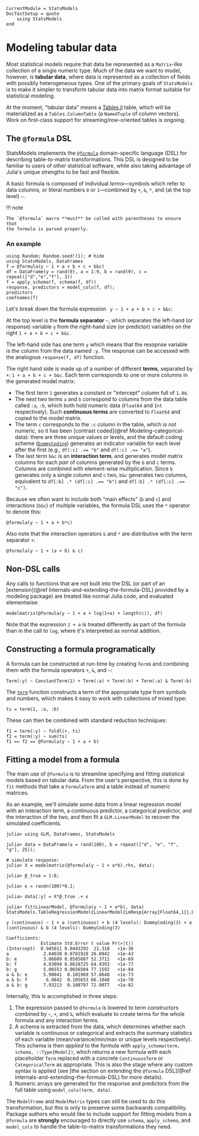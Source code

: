 ```@meta
CurrentModule = StatsModels
DocTestSetup = quote
    using StatsModels
end
```

# Modeling tabular data

Most statistical models require that data be represented as a `Matrix`-like
collection of a single numeric type.  Much of the data we want to model,
however, is **tabular data**, where data is represented as a collection of
fields with possibly heterogeneous types.  One of the primary goals of
`StatsModels` is to make it simpler to transform tabular data into matrix format
suitable for statistical modeling.

At the moment, "tabular data" means a
[Tables.jl](https://github.com/JuliaData/Tables.jl) table, which will be
materialized as a `Tables.ColumnTable` (a `NamedTuple` of column vectors).  Work
on first-class support for streaming/row-oriented tables is ongoing.

## The `@formula` DSL

StatsModels implements the [`@formula`](@ref) domain-specific language (DSL) for
describing table-to-matrix transformations.  This DSL is designed to be familiar
to users of other statistical software, while also taking advantage of Julia's
unique strengths to be fast and flexible.

A basic formula is composed of individual *terms*—symbols which refer to data
columns, or literal numbers `0` or `1`—combined by `+`, `&`, `*`, and (at the
top level) `~`.

!!! note 

    The `@formula` macro **must** be called with parentheses to ensure that
    the formula is parsed properly.

### An example

```@repl 1
using Random; Random.seed!(1); # hide
using StatsModels, DataFrames
f = @formula(y ~ 1 + a + b + c + b&c)
df = DataFrame(y = rand(9), a = 1:9, b = rand(9), c = repeat(["d","e","f"], 3))
f = apply_schema(f, schema(f, df))
response, predictors = model_cols(f, df); 
predictors
coefnames(f)
```

Let's break down the formula expression ` y ~ 1 + a + b + c + b&c`:

At the top level is the **formula separator** `~`, which separates the left-hand
(or response) variable `y` from the right-hand size (or predictor) variables on
the right `1 + a + b + c + b&c`.

The left-hand side has one term `y` which means that the resopnse variable is
the column from the data named `:y`.  The response can be accessed with the
analogous `response(f, df)` function.

The right hand side is made up of a number of different **terms**, separated by
`+`: `1 + a + b + c + b&c`.  Each term corresponds to one or more columns in the
generated model matrix: 

* The first term `1` generates a constant or "intercept" column full of `1.0`s.
* The next two terms `a` and `b` correspond to columns from the data table
  called `:a`, `:b`, which both hold numeric data (`Float64` and `Int`
  respectively).  Such **continuous terms** are converted to `Float64` and
  copied to the model matrix.
* The term `c` corresponds to the `:c` column in the table, which is _not_
  numeric, so it has been [contrast coded](@ref Modeling-categorical-data):
  there are three unique values or levels, and the default coding scheme
  ([`DummyCoding`](@ref)) generates an indicator variable for each level after
  the first (e.g., `df[:c] .== "b"` and `df[:c] .== "a"`).
* The last term `b&c` is an **interaction term**, and generates model matrix
  columns for each _pair_ of columns generated by the `b` and `c` terms.
  Columns are combined with element-wise multiplication.  Since `b` generates
  only a single column and `c` two, `b&c` generates two columns, equivalent to
  `df[:b] .* (df[:c] .== "b")` and `df[:b] .* (df[:c] .== "c")`.

Because we often want to include both "main effects" (`b` and `c`) and
interactions (`b&c`) of multiple variables, the formula DSL uses the `*`
operator to denote this:

```@repl 1
@formula(y ~ 1 + a + b*c)
```

Also note that the interaction operators `&` and `*` are distributive with the
term separator `+`:

```@repl 1
@formula(y ~ 1 + (a + b) & c)
```

## Non-DSL calls

Any calls to functions that are not built into the DSL (or part of an
[extension](@ref Internals-and-extending-the-formula-DSL) provided by a modeling
package) are treated like normal Julia code, and evaluated elementwise:

```@repl 1
modelmatrix(@formula(y ~ 1 + a + log(1+a) + length(c)), df)
```

Note that the expression `1 + a` is treated differently as part of the formula
than in the call to `log`, where it's interpreted as normal addition.

## Constructing a formula programatically

A formula can be constructed at run-time by creating `Term`s and combining them
with the formula operators `+`, `&`, and `~`:

```@repl 1
Term(:y) ~ ConstantTerm(1) + Term(:a) + Term(:b) + Term(:a) & Term(:b)
```

The [`term`](@ref) function constructs a term of the appropriate type from
symbols and numbers, which makes it easy to work with collections of mixed type:

```@repl 1
ts = term(1, :a, :b)
```

These can then be combined with standard reduction techniques:

```@repl 1
f1 = term(:y) ~ foldl(+, ts)
f2 = term(:y) ~ sum(ts)
f1 == f2 == @formula(y ~ 1 + a + b)
```

## Fitting a model from a formula

The main use of `@formula` is to streamline specifying and fitting statistical
models based on tabular data.  From the user's perspective, this is done by
`fit` methods that take a `FormulaTerm` and a table instead of numeric
matrices.

As an example, we'll simulate some data from a linear regression model with an
interaction term, a continuous predictor, a categorical predictor, and the
interaction of the two, and then fit a `GLM.LinearModel` to recover the
simulated coefficients.

```julia-repl
julia> using GLM, DataFrames, StatsModels

julia> data = DataFrame(a = rand(100), b = repeat(["d", "e", "f", "g"], 25));

# simulate response:
julia> X = modelmatrix(@formula(y ~ 1 + a*b).rhs, data);

julia> β_true = 1:8;

julia> ϵ = randn(100)*0.1;

julia> data[:y] = X*β_true .+ ϵ

julia> fit(LinearModel, @formula(y ~ 1 + a*b), data)
StatsModels.TableRegressionModel{LinearModel{LmResp{Array{Float64,1}},DensePredChol{Float64,LinearAlgebra.Cholesky{Float64,Array{Float64,2}}}},Array{Float64,2}}

y (continuous) ~ 1 + a (continuous) + b (4 levels): DummyCoding(3) + a (continuous) & b (4 levels): DummyCoding(3)

Coefficients:
             Estimate Std.Error t value Pr(>|t|)
(Intercept)  0.945011 0.0443292  21.318   <1e-36
a             2.04038 0.0781928 26.0942   <1e-43
b: e          3.06689 0.0585607 52.3711   <1e-69
b: f          4.03094 0.0620725 64.9393   <1e-77
b: g          5.06553 0.0656504 77.1592   <1e-84
a & b: e      5.90041  0.101969 57.8648   <1e-73
a & b: f       6.9842  0.105653 66.1048   <1e-78
a & b: g      7.93213  0.108797 72.9077   <1e-82
```

Internally, this is accomplished in three steps:

1. The expression passed to `@formula` is lowered to term constructors combined
   by `~`, `+`, and `&`, which evaluate to create terms for the whole formula
   and any interaction terms.
2. A schema is extracted from the data, which determines whether each variable
   is continuous or categorical and extracts the summary statistics of each
   variable (mean/variance/min/max or unique levels respectively).  This schema
   is then _applied_ to the formula with `apply_schema(term, schema,
   ::Type{Model})`, which returns a new formula with each placeholder `Term`
   replaced with a concrete `ContinuousTerm` or `CategoricalTerm` as
   appropriate.  This is also the stage where any custom syntax is applied (see
   [the section on extending the `@formula`
   DSL](@ref Internals-and-extending-the-formula-DSL) for more details).
3. Numeric arrays are generated for the response and predictors from the full
   table using `model_cols(term, data)`.

The `ModelFrame` and `ModelMatrix` types can still be used to do this
transformation, but this is only to preserve some backwards compatibility.
Package authors who would like to include support for fitting models from a
`@formula` are **strongly** encouraged to directly use `schema`, `apply_schema`,
and `model_cols` to handle the table-to-matrix transformations they need.
